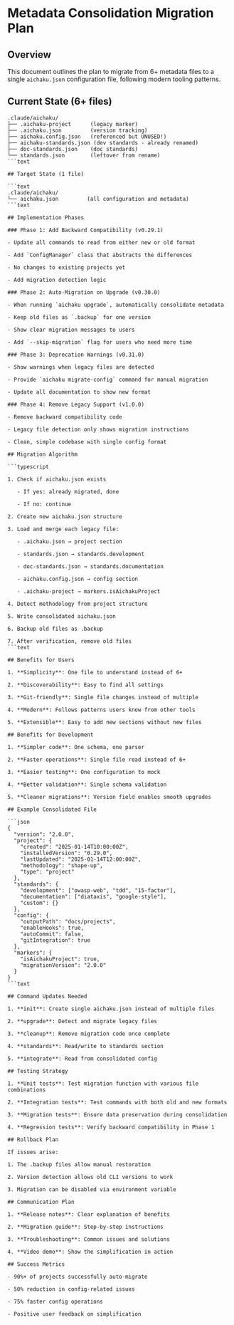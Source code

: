 # Metadata Consolidation Migration Plan

## Overview

This document outlines the plan to migrate from 6+ metadata files to a single
`aichaku.json` configuration file, following modern tooling patterns.

## Current State (6+ files)

````text
.claude/aichaku/
├── .aichaku-project      (legacy marker)
├── .aichaku.json         (version tracking)
├── aichaku.config.json   (referenced but UNUSED!)
├── aichaku-standards.json (dev standards - already renamed)
├── doc-standards.json    (doc standards)
└── standards.json        (leftover from rename)
```text

## Target State (1 file)

```text
.claude/aichaku/
└── aichaku.json         (all configuration and metadata)
```text

## Implementation Phases

### Phase 1: Add Backward Compatibility (v0.29.1)

- Update all commands to read from either new or old format

- Add `ConfigManager` class that abstracts the differences

- No changes to existing projects yet

- Add migration detection logic

### Phase 2: Auto-Migration on Upgrade (v0.30.0)

- When running `aichaku upgrade`, automatically consolidate metadata

- Keep old files as `.backup` for one version

- Show clear migration messages to users

- Add `--skip-migration` flag for users who need more time

### Phase 3: Deprecation Warnings (v0.31.0)

- Show warnings when legacy files are detected

- Provide `aichaku migrate-config` command for manual migration

- Update all documentation to show new format

### Phase 4: Remove Legacy Support (v1.0.0)

- Remove backward compatibility code

- Legacy file detection only shows migration instructions

- Clean, simple codebase with single config format

## Migration Algorithm

```typescript

1. Check if aichaku.json exists

   - If yes: already migrated, done

   - If no: continue

2. Create new aichaku.json structure

3. Load and merge each legacy file:

   - .aichaku.json → project section

   - standards.json → standards.development

   - doc-standards.json → standards.documentation

   - aichaku.config.json → config section

   - .aichaku-project → markers.isAichakuProject

4. Detect methodology from project structure

5. Write consolidated aichaku.json

6. Backup old files as .backup

7. After verification, remove old files
```text

## Benefits for Users

1. **Simplicity**: One file to understand instead of 6+

2. **Discoverability**: Easy to find all settings

3. **Git-friendly**: Single file changes instead of multiple

4. **Modern**: Follows patterns users know from other tools

5. **Extensible**: Easy to add new sections without new files

## Benefits for Development

1. **Simpler code**: One schema, one parser

2. **Faster operations**: Single file read instead of 6+

3. **Easier testing**: One configuration to mock

4. **Better validation**: Single schema validation

5. **Cleaner migrations**: Version field enables smooth upgrades

## Example Consolidated File

```json
{
  "version": "2.0.0",
  "project": {
    "created": "2025-01-14T10:00:00Z",
    "installedVersion": "0.29.0",
    "lastUpdated": "2025-01-14T12:00:00Z",
    "methodology": "shape-up",
    "type": "project"
  },
  "standards": {
    "development": ["owasp-web", "tdd", "15-factor"],
    "documentation": ["diataxis", "google-style"],
    "custom": {}
  },
  "config": {
    "outputPath": "docs/projects",
    "enableHooks": true,
    "autoCommit": false,
    "gitIntegration": true
  },
  "markers": {
    "isAichakuProject": true,
    "migrationVersion": "2.0.0"
  }
}
```text

## Command Updates Needed

1. **init**: Create single aichaku.json instead of multiple files

2. **upgrade**: Detect and migrate legacy files

3. **cleanup**: Remove migration code once complete

4. **standards**: Read/write to standards section

5. **integrate**: Read from consolidated config

## Testing Strategy

1. **Unit tests**: Test migration function with various file combinations

2. **Integration tests**: Test commands with both old and new formats

3. **Migration tests**: Ensure data preservation during consolidation

4. **Regression tests**: Verify backward compatibility in Phase 1

## Rollback Plan

If issues arise:

1. The .backup files allow manual restoration

2. Version detection allows old CLI versions to work

3. Migration can be disabled via environment variable

## Communication Plan

1. **Release notes**: Clear explanation of benefits

2. **Migration guide**: Step-by-step instructions

3. **Troubleshooting**: Common issues and solutions

4. **Video demo**: Show the simplification in action

## Success Metrics

- 90%+ of projects successfully auto-migrate

- 50% reduction in config-related issues

- 75% faster config operations

- Positive user feedback on simplification
````
